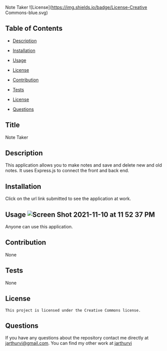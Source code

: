 Note Taker 
  ![License](https://img.shields.io/badge/License-Creative Commons-blue.svg)
  ## Table of Contents

  * [Description](#description)

  * [Installation](#installation)

  * [Usage](#usage)

 * [License](#license) 

  * [Contribution](#contribution)

  * [Tests](#tests)

  * [License](#license)

  * [Questions](#questions)


## Title
Note Taker 

## Description
This application allows you to make notes and save and delete new and old notes. It uses Express.js to connect the front and back end. 

## Installation
Click on the url link submitted to see the application at work. 

## Usage ![Screen Shot 2021-11-10 at 11 52 37 PM](https://user-images.githubusercontent.com/31134135/141239494-aa987fc1-f898-4ae3-8aba-9f2234c74486.png)

Anyone can use this application. 

## Contribution
None 

## Tests
None

## License
    This project is licensed under the Creative Commons license.


## Questions 

If you have any questions about the repository contact me directly at jarthurvi@gmail.com.
You can find my other work at [jarthurvi](https://github.com/jarthurvi/)

